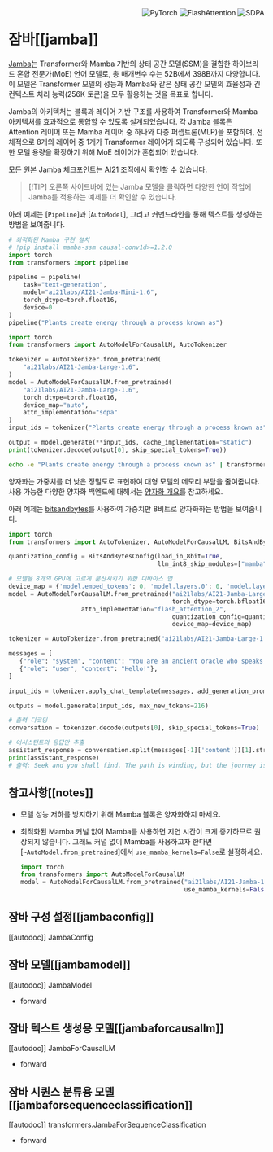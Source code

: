 <!--Copyright 2024 The HuggingFace Team. All rights reserved.

Licensed under the Apache License, Version 2.0 (the "License"); you may not use this file except in compliance with
the License. You may obtain a copy of the License at

http://www.apache.org/licenses/LICENSE-2.0

Unless required by applicable law or agreed to in writing, software distributed under the License is distributed on
an "AS IS" BASIS, WITHOUT WARRANTIES OR CONDITIONS OF ANY KIND, either express or implied. See the License for the
specific language governing permissions and limitations under the License.

⚠️ Note that this file is in Markdown but contain specific syntax for our doc-builder (similar to MDX) that may not be
rendered properly in your Markdown viewer.

-->

<div style="float: right;">
  <div class="flex flex-wrap space-x-1">
    <img alt="PyTorch" src="https://img.shields.io/badge/PyTorch-DE3412?style=flat&logo=pytorch&logoColor=white">
    <img alt="FlashAttention" src="https://img.shields.io/badge/%E2%9A%A1%EF%B8%8E%20FlashAttention-eae0c8?style=flat">
    <img alt="SDPA" src="https://img.shields.io/badge/SDPA-DE3412?style=flat&logo=pytorch&logoColor=white">
  </div>
</div>

# 잠바\[\[jamba]]

[Jamba](https://huggingface.co/papers/2403.19887)는 Transformer와 Mamba 기반의 상태 공간 모델(SSM)을 결합한 하이브리드 혼합 전문가(MoE) 언어 모델로, 총 매개변수 수는 52B에서 398B까지 다양합니다. 이 모델은 Transformer 모델의 성능과 Mamba와 같은 상태 공간 모델의 효율성과 긴 컨텍스트 처리 능력(256K 토큰)을 모두 활용하는 것을 목표로 합니다.

Jamba의 아키텍처는 블록과 레이어 기반 구조를 사용하여 Transformer와 Mamba 아키텍처를 효과적으로 통합할 수 있도록 설계되었습니다. 각 Jamba 블록은 Attention 레이어 또는 Mamba 레이어 중 하나와 다층 퍼셉트론(MLP)을 포함하며, 전체적으로 8개의 레이어 중 1개가 Transformer 레이어가 되도록 구성되어 있습니다. 또한 모델 용량을 확장하기 위해 MoE 레이어가 혼합되어 있습니다.

모든 원본 Jamba 체크포인트는 [AI21](https://huggingface.co/ai21labs) 조직에서 확인할 수 있습니다.

> \[!TIP]
> 오른쪽 사이드바에 있는 Jamba 모델을 클릭하면 다양한 언어 작업에 Jamba를 적용하는 예제를 더 확인할 수 있습니다.

아래 예제는 \[`Pipeline`]과 \[`AutoModel`], 그리고 커맨드라인을 통해 텍스트를 생성하는 방법을 보여줍니다.

<hfoptions id="usage">
<hfoption id="Pipeline">

```py
# 최적화된 Mamba 구현 설치
# !pip install mamba-ssm causal-conv1d>=1.2.0
import torch
from transformers import pipeline

pipeline = pipeline(
    task="text-generation",
    model="ai21labs/AI21-Jamba-Mini-1.6",
    torch_dtype=torch.float16,
    device=0
)
pipeline("Plants create energy through a process known as")
```

</hfoption>
<hfoption id="AutoModel">

```py
import torch
from transformers import AutoModelForCausalLM, AutoTokenizer

tokenizer = AutoTokenizer.from_pretrained(
    "ai21labs/AI21-Jamba-Large-1.6",
)
model = AutoModelForCausalLM.from_pretrained(
    "ai21labs/AI21-Jamba-Large-1.6",
    torch_dtype=torch.float16,
    device_map="auto",
    attn_implementation="sdpa"
)
input_ids = tokenizer("Plants create energy through a process known as", return_tensors="pt").to("cuda")

output = model.generate(**input_ids, cache_implementation="static")
print(tokenizer.decode(output[0], skip_special_tokens=True))
```

</hfoption>
<hfoption id="transformers CLI">

```bash
echo -e "Plants create energy through a process known as" | transformers run --task text-generation --model ai21labs/AI21-Jamba-Mini-1.6 --device 0
```

</hfoption>
</hfoptions>

양자화는 가중치를 더 낮은 정밀도로 표현하여 대형 모델의 메모리 부담을 줄여줍니다. 사용 가능한 다양한 양자화 백엔드에 대해서는 [양자화 개요](../quantization/overview)를 참고하세요.

아래 예제는 [bitsandbytes](../quantization/bitsandbytes)를 사용하여 가중치만 8비트로 양자화하는 방법을 보여줍니다.

```py
import torch
from transformers import AutoTokenizer, AutoModelForCausalLM, BitsAndBytesConfig

quantization_config = BitsAndBytesConfig(load_in_8bit=True,
                                         llm_int8_skip_modules=["mamba"])

# 모델을 8개의 GPU에 고르게 분산시키기 위한 디바이스 맵
device_map = {'model.embed_tokens': 0, 'model.layers.0': 0, 'model.layers.1': 0, 'model.layers.2': 0, 'model.layers.3': 0, 'model.layers.4': 0, 'model.layers.5': 0, 'model.layers.6': 0, 'model.layers.7': 0, 'model.layers.8': 0, 'model.layers.9': 1, 'model.layers.10': 1, 'model.layers.11': 1, 'model.layers.12': 1, 'model.layers.13': 1, 'model.layers.14': 1, 'model.layers.15': 1, 'model.layers.16': 1, 'model.layers.17': 1, 'model.layers.18': 2, 'model.layers.19': 2, 'model.layers.20': 2, 'model.layers.21': 2, 'model.layers.22': 2, 'model.layers.23': 2, 'model.layers.24': 2, 'model.layers.25': 2, 'model.layers.26': 2, 'model.layers.27': 3, 'model.layers.28': 3, 'model.layers.29': 3, 'model.layers.30': 3, 'model.layers.31': 3, 'model.layers.32': 3, 'model.layers.33': 3, 'model.layers.34': 3, 'model.layers.35': 3, 'model.layers.36': 4, 'model.layers.37': 4, 'model.layers.38': 4, 'model.layers.39': 4, 'model.layers.40': 4, 'model.layers.41': 4, 'model.layers.42': 4, 'model.layers.43': 4, 'model.layers.44': 4, 'model.layers.45': 5, 'model.layers.46': 5, 'model.layers.47': 5, 'model.layers.48': 5, 'model.layers.49': 5, 'model.layers.50': 5, 'model.layers.51': 5, 'model.layers.52': 5, 'model.layers.53': 5, 'model.layers.54': 6, 'model.layers.55': 6, 'model.layers.56': 6, 'model.layers.57': 6, 'model.layers.58': 6, 'model.layers.59': 6, 'model.layers.60': 6, 'model.layers.61': 6, 'model.layers.62': 6, 'model.layers.63': 7, 'model.layers.64': 7, 'model.layers.65': 7, 'model.layers.66': 7, 'model.layers.67': 7, 'model.layers.68': 7, 'model.layers.69': 7, 'model.layers.70': 7, 'model.layers.71': 7, 'model.final_layernorm': 7, 'lm_head': 7}
model = AutoModelForCausalLM.from_pretrained("ai21labs/AI21-Jamba-Large-1.6",
                                             torch_dtype=torch.bfloat16,
                    attn_implementation="flash_attention_2",
                                             quantization_config=quantization_config,
                                             device_map=device_map)

tokenizer = AutoTokenizer.from_pretrained("ai21labs/AI21-Jamba-Large-1.6")

messages = [
   {"role": "system", "content": "You are an ancient oracle who speaks in cryptic but wise phrases, always hinting at deeper meanings."},
   {"role": "user", "content": "Hello!"},
]

input_ids = tokenizer.apply_chat_template(messages, add_generation_prompt=True, return_tensors='pt').to(model.device)

outputs = model.generate(input_ids, max_new_tokens=216)

# 출력 디코딩
conversation = tokenizer.decode(outputs[0], skip_special_tokens=True)

# 어시스턴트의 응답만 추출
assistant_response = conversation.split(messages[-1]['content'])[1].strip()
print(assistant_response)
# 출력: Seek and you shall find. The path is winding, but the journey is enlightening. What wisdom do you seek from the ancient echoes?
```

## 참고사항\[\[notes]]

* 모델 성능 저하를 방지하기 위해 Mamba 블록은 양자화하지 마세요.
* 최적화된 Mamba 커널 없이 Mamba를 사용하면 지연 시간이 크게 증가하므로 권장되지 않습니다. 그래도 커널 없이 Mamba를 사용하고자 한다면 \[`~AutoModel.from_pretrained`]에서 `use_mamba_kernels=False`로 설정하세요.

  ```py
  import torch
  from transformers import AutoModelForCausalLM
  model = AutoModelForCausalLM.from_pretrained("ai21labs/AI21-Jamba-1.5-Large",
                                               use_mamba_kernels=False)
  ```

## 잠바 구성 설정\[\[jambaconfig]]

\[\[autodoc]] JambaConfig

## 잠바 모델\[\[jambamodel]]

\[\[autodoc]] JambaModel

* forward

## 잠바 텍스트 생성용 모델\[\[jambaforcausallm]]

\[\[autodoc]] JambaForCausalLM

* forward

## 잠바 시퀀스 분류용 모델\[\[jambaforsequenceclassification]]

\[\[autodoc]] transformers.JambaForSequenceClassification

* forward

